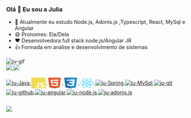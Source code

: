 ### Olá 👋 Eu sou a Julia

- 🌱 Atualmente eu estudo Node.js, Adonis.js ,Typescript, React, MySql e Angular
- 😄 Pronomes: Ela/Dela
- ❤️ Desenvolvedora full stack node.js/Angular JR
- 👍 Formada em análise e desenvolvimento de sistemas 
 <img align="center" alt="ju-gif" height="360" width="800" src="https://media1.giphy.com/media/qgQUggAC3Pfv687qPC/giphy.gif">

 <div>
  <a href="https://github.com/JuliaMoonCrystal">
  <img height="180em" src="https://github-readme-stats.vercel.app/api?username=JuliaMoonCrystal&show_icons=true&theme=dracula&include_all_commits=true&count_private=true"/>
  <img height="180em" src="https://github-readme-stats.vercel.app/api/top-langs/?username=JuliaMoonCrystal&layout=compact&langs_count=7&theme=dracula"/>
</div>
<div style="display: inline_block"><br>
  <img align="center" alt="ju-Java" height="30" width="40" src="https://img.icons8.com/color/2x/java-coffee-cup-logo--v2.gif">
  <img align="center" alt="ju-Js" height="30" width="40" src="https://raw.githubusercontent.com/devicons/devicon/master/icons/javascript/javascript-plain.svg">
  <img align="center" alt="ju-HTML" height="30" width="40" src="https://raw.githubusercontent.com/devicons/devicon/master/icons/html5/html5-original.svg">
  <img align="center" alt="ju-CSS" height="30" width="40" src="https://raw.githubusercontent.com/devicons/devicon/master/icons/css3/css3-original.svg">
  <img align="center" alt="ju-React" height="30" width="40" src="https://raw.githubusercontent.com/devicons/devicon/master/icons/react/react-original.svg">
  <img align="center" alt="ju-Spring" height="30" width="40" src="https://img.icons8.com/color/2x/spring-logo.png">
  <img align="center" alt="ju-MySql" height="30" width="40" src="https://img.icons8.com/ios/2x/4a90e2/mysql-logo.png">
  <img align="center" alt="ju-git" height="30" width="40" src="https://img.icons8.com/color/2x/4a90e2/git.png">
  <img align="center" alt="ju-github" height="30" width="40" src="https://img.icons8.com/color/2x/ffffff/github.png">
  <img align="center" alt="ju-angular" height="30" width="40" src="https://cdn.jsdelivr.net/gh/devicons/devicon/icons/angularjs/angularjs-original.svg">
  <img align="center" alt="ju-node.js" height="30" width="40" src="https://cdn.jsdelivr.net/gh/devicons/devicon/icons/nodejs/nodejs-original.svg">
  <img align="center" alt="ju-adonis.js" height="30" width="40" src="https://inceptum.s3.us-east-1.amazonaws.com/nsXU9vdDeosO/13810373.png?X-Amz-Algorithm=AWS4-HMAC-SHA256&X-Amz-Content-Sha256=UNSIGNED-PAYLOAD&X-Amz-Credential=AKIA3HNMG24SATQ2TORO%2F20220910%2Fus-east-1%2Fs3%2Faws4_request&X-Amz-Date=20220910T170040Z&X-Amz-Expires=345600&X-Amz-Signature=9c3dbdbba061b7a7c1c854ce46d1cef641ce4db758348147539544db235c0e56&X-Amz-SignedHeaders=host&x-id=GetObject">
 </div>

   ##
 
<div> 
 <!--<a href = ""><img src="https://img.shields.io/badge/-Gmail-%23333?style=for-the-badge&logo=gmail&logoColor=white" target="_blank"></a>-->
  <a href="https://www.linkedin.com/in/julia-farias-da-rocha-bb5703180/" target="_blank"><img src="https://img.shields.io/badge/-LinkedIn-%230077B5?style=for-the-badge&logo=linkedin&logoColor=white" target="_blank"></a> 
 
 <!--![Snake animation](https://github.com/JuliaMoonCrystal/JuliaMoonCrystal/blob/output/github-contribution-grid-snake.svg)-->
 
</div>

